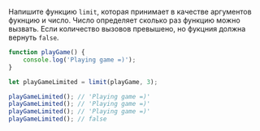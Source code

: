 Напишите функцию `limit`, которая принимает в качестве аргументов
фукнцию и число. Число определяет сколько раз функцию можно вызвать.
Если количество вызовов превышено, но фукцния должна вернуть `false`.

```js
function playGame() {
    console.log('Playing game =)');
}

let playGameLimited = limit(playGame, 3);

playGameLimited(); // 'Playing game =)'
playGameLimited(); // 'Playing game =)'
playGameLimited(); // 'Playing game =)'
playGameLimited(); // false
```